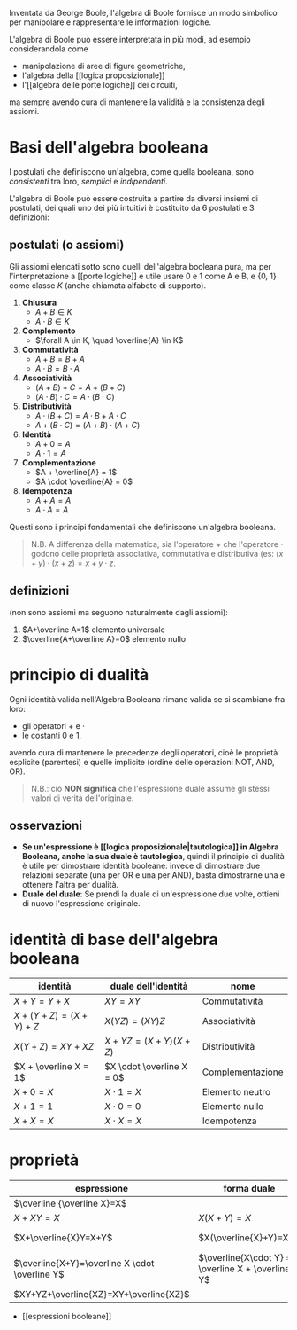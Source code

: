 Inventata da George Boole, l'algebra di Boole fornisce un modo simbolico per manipolare e rappresentare le informazioni logiche.

L'algebra di Boole può essere interpretata in più modi, ad esempio considerandola come
- manipolazione di aree di figure geometriche,
- l'algebra della [[logica proposizionale]]
- l'[[algebra delle porte logiche]] dei circuiti,

ma sempre avendo cura di mantenere la validità e la consistenza degli assiomi.
# Basi dell'algebra booleana
I postulati che definiscono un'algebra, come quella booleana, sono *consistenti* tra loro, *semplici* e *indipendenti*.

L'algebra di Boole può essere costruita a partire da diversi insiemi di postulati, dei quali uno dei più intuitivi è costituito da 6 postulati e 3 definizioni:
## postulati (o assiomi)

Gli assiomi elencati sotto sono quelli dell'algebra booleana pura, ma per l'interpretazione a [[porte logiche]] è utile usare 0 e 1 come A e B, e {0, 1} come classe $K$ (anche chiamata alfabeto di supporto).
1. **Chiusura**  
   - $A + B \in K$
   - $A \cdot B \in K$
2. **Complemento**  
   - $\forall A \in K, \quad \overline{A} \in K$  
3. **Commutatività**  
   - $A + B = B + A$  
   - $A \cdot B = B \cdot A$  
4. **Associatività**  
   - $(A + B) + C = A + (B + C)$  
   - $(A \cdot B) \cdot C = A \cdot (B \cdot C)$  
5. **Distributività**  
   - $A \cdot (B + C) = A \cdot B + A \cdot C$  
   - $A + (B \cdot C) = (A + B) \cdot (A + C)$  
6. **Identità**  
   - $A + 0 = A$  
   - $A \cdot 1 = A$  
7. **Complementazione**  
   - $A + \overline{A} = 1$  
   - $A \cdot \overline{A} = 0$  
8. **Idempotenza**  
   - $A + A = A$  
   - $A \cdot A = A$

Questi sono i principi fondamentali che definiscono un'algebra booleana.

>N.B. A differenza della matematica, sia l'operatore + che l'operatore $\cdot$ godono delle proprietà associativa, commutativa e distributiva (es: $(x+y)\cdot(x+z)=x+y\cdot z$.
## definizioni
(non sono assiomi ma seguono naturalmente dagli assiomi):
1. $A+\overline A=1$ elemento universale
2. $\overline{A+\overline A}=0$ elemento nullo
# principio di dualità
Ogni identità valida nell'Algebra Booleana rimane valida se si scambiano fra loro:
- gli operatori $+$ e $\cdot$
- le costanti 0 e 1,

avendo cura di mantenere le precedenze degli operatori, cioè le proprietà esplicite (parentesi) e quelle implicite (ordine delle operazioni NOT, AND, OR).

>  N.B.: ciò **NON significa** che l'espressione duale assume gli stessi valori di verità dell'originale. 
## osservazioni
- **Se un'espressione è [[logica proposizionale|tautologica]] in Algebra Booleana, anche la sua duale è tautologica**, quindi il principio di dualità è utile per dimostrare identità booleane: invece di dimostrare due relazioni separate (una per OR e una per AND), basta dimostrarne una e ottenere l'altra per dualità.
- **Duale del duale**: Se prendi la duale di un'espressione due volte, ottieni di nuovo l'espressione originale.
# identità di base dell'algebra booleana

| identità              | duale dell'identità       | nome             |
| --------------------- | ------------------------- | ---------------- |
| $X+Y=Y+X$             | $XY = XY$                 | Commutatività    |
| $X+(Y+Z)=(X+Y)+Z$     | $X(YZ)=(XY)Z$             | Associatività    |
| $X(Y+Z)=XY+XZ$        | $X+YZ=(X+Y)(X+Z)$         | Distributività   |
| $X + \overline X = 1$ | $X \cdot \overline X = 0$ | Complementazione |
| $X+0=X$               | $X \cdot 1 = X$           | Elemento neutro  |
| $X+1=1$               | $X \cdot 0 = 0$           | Elemento nullo   |
| $X + X = X$           | $X\cdot X = X$            | Idempotenza      |

# proprietà

| espressione                                    | forma duale                                       | nome                |
| ---------------------------------------------- | ------------------------------------------------- | ------------------- |
| $\overline {\overline X}=X$                    |                                                   | Involuzione         |
| $X+XY=X$                                       | $X(X+Y)=X$                                        | Assorbimento        |
| $X+\overline{X}Y=X+Y$                          | $X(\overline{X}+Y)=XY$                            | Pseudo-assorbimento |
| $\overline{X+Y}=\overline X \cdot \overline Y$ | $\overline{X\cdot Y} = \overline X + \overline Y$ | Leggi di De Morgan  |
| $XY+YZ+\overline{XZ}=XY+\overline{XZ}$         |                                                   | Consenso            |

- [[espressioni booleane]]
